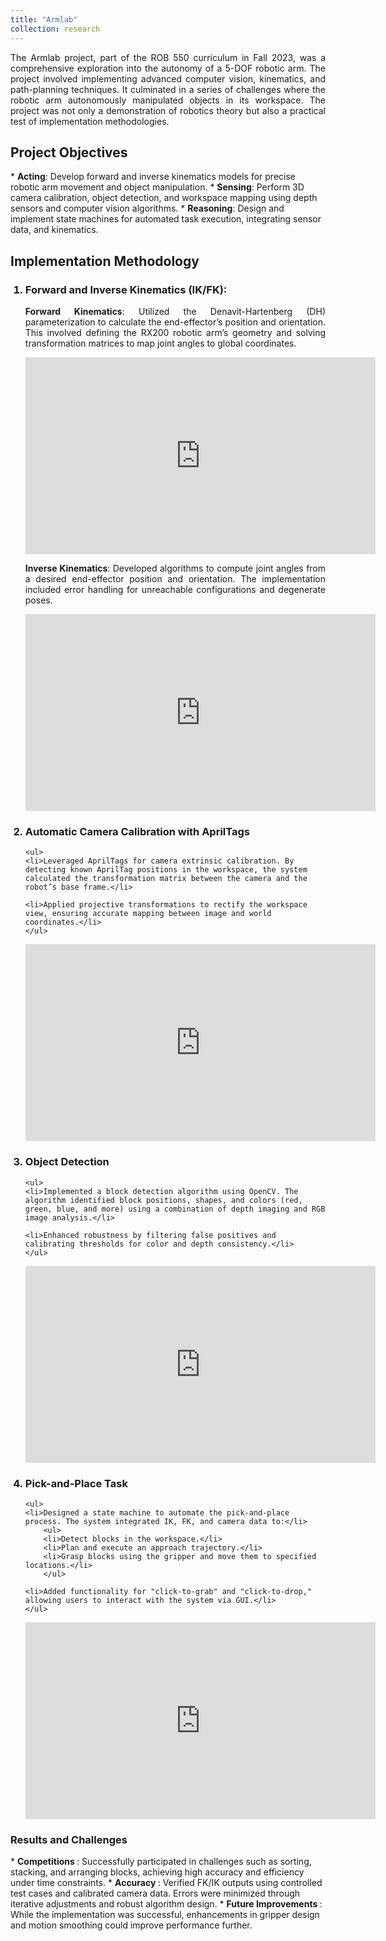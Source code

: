 ```yaml
---
title: "Armlab"
collection: research
---
```


<p style="text-align: justify">
The Armlab project, part of the ROB 550 curriculum in Fall 2023, was a comprehensive exploration into the autonomy of a 5-DOF robotic arm. The project involved implementing advanced computer vision, kinematics, and path-planning techniques. It culminated in a series of challenges where the robotic arm autonomously manipulated objects in its workspace. The project was not only a demonstration of robotics theory but also a practical test of implementation methodologies.</p>

<h2>Project Objectives</h2>
* <b>Acting</b>: Develop forward and inverse kinematics models for precise robotic arm movement and object manipulation.
* <b>Sensing</b>: Perform 3D camera calibration, object detection, and workspace mapping using depth sensors and computer vision algorithms.
* <b>Reasoning</b>: Design and implement state machines for automated task execution, integrating sensor data, and kinematics.

<h2>Implementation Methodology</h2>
<ol>
<h3><li>Forward and Inverse Kinematics (IK/FK): </li></h3>

<p style="text-align: justify">
<b>Forward Kinematics</b>:  Utilized the Denavit-Hartenberg (DH) parameterization to calculate the end-effector’s position and orientation. This involved defining the RX200 robotic arm’s geometry and solving transformation matrices to map joint angles to global coordinates.</p>

<p style="text-align: justify">
<iframe width="560" height="315" src="https://www.youtube.com/embed/hAnHlFvRkM4?si=iIb7y0iOv3Wy8oos" title="YouTube video player" frameborder="0" allow="accelerometer; autoplay; clipboard-write; encrypted-media; gyroscope; picture-in-picture; web-share" referrerpolicy="strict-origin-when-cross-origin" allowfullscreen></iframe></p>

<p style="text-align: justify">
<b>Inverse Kinematics</b>: Developed algorithms to compute joint angles from a desired end-effector position and orientation. The implementation included error handling for unreachable configurations and degenerate poses. </p>

<p style="text-align: justify">
<iframe width="560" height="315" src="https://www.youtube.com/embed/ideIQyKmkjk?si=31MZQyy3GmKgdrmy" title="YouTube video player" frameborder="0" allow="accelerometer; autoplay; clipboard-write; encrypted-media; gyroscope; picture-in-picture; web-share" referrerpolicy="strict-origin-when-cross-origin" allowfullscreen></iframe></p>

<h3><li>Automatic Camera Calibration with AprilTags</li></h3>

    <ul>
    <li>Leveraged AprilTags for camera extrinsic calibration. By detecting known AprilTag positions in the workspace, the system calculated the transformation matrix between the camera and the robot’s base frame.</li>

    <li>Applied projective transformations to rectify the workspace view, ensuring accurate mapping between image and world coordinates.</li>
    </ul>

<p style="text-align: justify">
<iframe width="560" height="315" src="https://www.youtube.com/embed/V8SBXsi8USc?si=8zo1kFTeT1C0KX1u" title="YouTube video player" frameborder="0" allow="accelerometer; autoplay; clipboard-write; encrypted-media; gyroscope; picture-in-picture; web-share" referrerpolicy="strict-origin-when-cross-origin" allowfullscreen></iframe></p>

<h3><li>Object Detection</li></h3>

    <ul>
    <li>Implemented a block detection algorithm using OpenCV. The algorithm identified block positions, shapes, and colors (red, green, blue, and more) using a combination of depth imaging and RGB image analysis.</li>

    <li>Enhanced robustness by filtering false positives and calibrating thresholds for color and depth consistency.</li>
    </ul>

<p style="text-align: justify">
<iframe width="560" height="315" src="https://www.youtube.com/embed/3wkHn5D2LIs?si=l2AEPqZb5J3BsQ9-" title="YouTube video player" frameborder="0" allow="accelerometer; autoplay; clipboard-write; encrypted-media; gyroscope; picture-in-picture; web-share" referrerpolicy="strict-origin-when-cross-origin" allowfullscreen></iframe></p>

<h3><li>Pick-and-Place Task</li></h3>

    <ul>
    <li>Designed a state machine to automate the pick-and-place process. The system integrated IK, FK, and camera data to:</li>
        <ul>
        <li>Detect blocks in the workspace.</li>
        <li>Plan and execute an approach trajectory.</li>
        <li>Grasp blocks using the gripper and move them to specified locations.</li>
        </ul>

    <li>Added functionality for "click-to-grab" and "click-to-drop," allowing users to interact with the system via GUI.</li>
    </ul>

<p style="text-align: justify">
<iframe width="560" height="315" src="https://www.youtube.com/embed/zv9TkZM83cg?si=n53WkRFMRgThxpqW" title="YouTube video player" frameborder="0" allow="accelerometer; autoplay; clipboard-write; encrypted-media; gyroscope; picture-in-picture; web-share" referrerpolicy="strict-origin-when-cross-origin" allowfullscreen></iframe></p>

</ol>

<h3>Results and Challenges</h3>
* <b> Competitions </b>: Successfully participated in challenges such as sorting, stacking, and arranging blocks, achieving high accuracy and efficiency under time constraints.
* <b> Accuracy </b>: Verified FK/IK outputs using controlled test cases and calibrated camera data. Errors were minimized through iterative adjustments and robust algorithm design.
* <b> Future Improvements </b>: While the implementation was successful, enhancements in gripper design and motion smoothing could improve performance further.